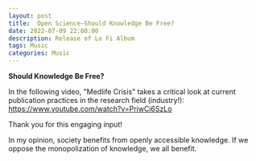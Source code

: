 ```yaml
---
layout: post
title:  Open Science—Should Knowledge Be Free?
date: 2022-07-09 22:00:00
description: Release of Lo Fi Album
tags: Music
categories: Music
---
```

**Should Knowledge Be Free?**

In the following video, "Medlife Crisis" takes a critical look at current publication practices in the research field (industry!): https://www.youtube.com/watch?v=PriwCi6SzLo

Thank you for this engaging input!

In my opinion, society benefits from openly accessible knowledge. If we oppose the monopolization of knowledge, we all benefit. 

